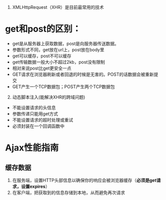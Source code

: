 1. XMLHttpRequest（XHR）是目前最常用的技术

# get和post的区别：
+  get是从服务器上获取数据，post是向服务器传送数据。
+  参数形式不同，get放在url上，post放在body里
+  get可以缓存，post不可以缓存
+  get传输数据一般大小不超过2kb，post没有限制
+  相对来说post比get更安全一点
+  GET请求在浏览器刷新或者回退的时候是无害的。POST的话数据会被重新提交
+  GET产生一个TCP数据包；POST产生两个TCP数据包

2. 动态脚本注入(能解决XHR的跨域问题)
* 不能设置请求的头信息
* 参数传递只能用get方式
* 不能设置请求的超时处理或重试
* 必须封装在一个回调函数中

# Ajax性能指南

## 缓存数据
1. 在服务端，设置HTTP头部信息以确保你的响应会被浏览器缓存（**必须是get请求，设置expires**）
2. 在客户端，把获取到的信息存储到本地，从而避免再次请求



